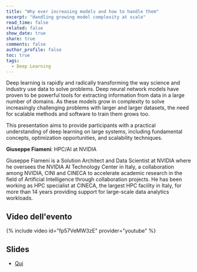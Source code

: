 ```yaml
---
title: "Why ever increasing models and how to handle them"
excerpt: "Handling growing model complexity at scale"
read_time: false
related: false
show_date: true
share: true
comments: false
author_profile: false
toc: true
tags:
  - Deep Learning
---
```


Deep learning is rapidly and radically transforming the way science and industry use data to solve problems. Deep neural network models have proven to be powerful tools for extracting information from data in a large number of domains. As these models grow in complexity to solve increasingly challenging problems with larger and larger datasets, the need for scalable methods and software to train them grows too.

This presentation aims to provide participants with a practical understanding of deep learning on large systems, including fundamental concepts, optimization opportunities, and scalability techniques.

**Giuseppe Fiameni**: HPC/AI at NVIDIA

Giuseppe Fiameni is a Solution Architect and Data Scientist at NVIDIA where he oversees the NVIDIA AI Technology Center in Italy, a collaboration among NVIDIA, CINI and CINECA to accelerate academic research in the field of Artificial Intelligence through collaboration projects. He has been working as HPC specialist at CINECA, the largest HPC facility in Italy, for more than 14 years providing support for large-scale data analytics workloads. 

## Video dell'evento

{% include video id="fp57VeMW3zE" provider="youtube" %}

## Slides

- [Qui](https://github.com/mlmodena/meetups/blob/main/Modena%20ML%202023_distilled.pdf)
